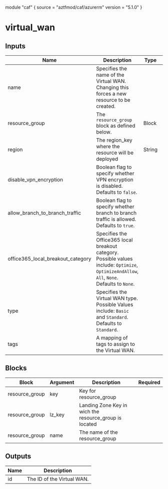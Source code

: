 module "caf" {
  source  = "aztfmod/caf/azurerm"
  version = "5.1.0"
}

# virtual_wan

## Inputs
| Name | Description | Type | Required |
|------|-------------|------|:--------:|
|name| Specifies the name of the Virtual WAN. Changing this forces a new resource to be created.||True|
|resource_group|The `resource_group` block as defined below.|Block|True|
| region |The region_key where the resource will be deployed|String|True|
|disable_vpn_encryption| Boolean flag to specify whether VPN encryption is disabled. Defaults to `false`.||False|
|allow_branch_to_branch_traffic| Boolean flag to specify whether branch to branch traffic is allowed. Defaults to `true`.||False|
|office365_local_breakout_category| Specifies the Office365 local breakout category. Possible values include: `Optimize`, `OptimizeAndAllow`, `All`, `None`. Defaults to `None`.||False|
|type| Specifies the Virtual WAN type. Possible Values include: `Basic` and `Standard`. Defaults to `Standard`.||False|
|tags| A mapping of tags to assign to the Virtual WAN.||False|

## Blocks
| Block | Argument | Description | Required |
|-------|----------|-------------|----------|
|resource_group| key | Key for  resource_group||| Required if  |
|resource_group| lz_key |Landing Zone Key in wich the resource_group is located|||True|
|resource_group| name | The name of the resource_group |||True|

## Outputs
| Name | Description |
|------|-------------|
|id|The ID of the Virtual WAN.|||
